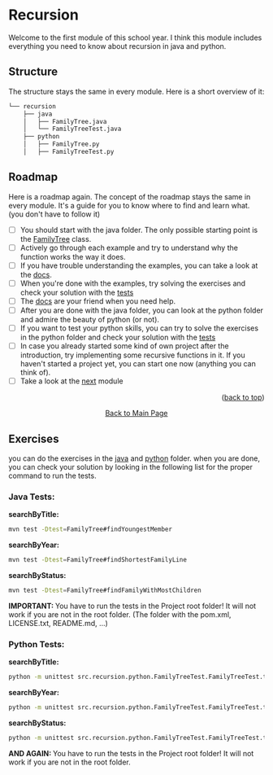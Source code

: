 <a id="readme-top"></a>

# Recursion
Welcome to the first module of this school year. 
I think this module includes everything you need to know about recursion in java and python.


## Structure
The structure stays the same in every module.
Here is a short overview of it:
```bash
└── recursion
    ├── java
    │   ├── FamilyTree.java
    │   └── FamilyTreeTest.java
    ├── python
    │   ├── FamilyTree.py
    │   ├── FamilyTreeTest.py
```

## Roadmap
Here is a roadmap again. The concept of the roadmap stays the same in every module. It's a guide for you to know where to find and learn what. (you don't have to follow it)
- [ ] You should start with the java folder. The only possible starting point is the [FamilyTree](java/FamilyTree.java) class.
- [ ] Actively go through each example and try to understand why the function works the way it does.
- [ ] If you have trouble understanding the examples, you can take a look at the [docs](../../docs/.keep).
- [ ] When you're done with the examples, try solving the exercises and check your solution with the [tests](#java-tests)
- [ ] The [docs](../../docs/.keep) are your friend when you need help.
- [ ] After you are done with the java folder, you can look at the python folder and admire the beauty of python (or not).
- [ ] If you want to test your python skills, you can try to solve the exercises in the python folder and check your solution with the [tests](#python-tests)
- [ ] In case you already started some kind of own project after the introduction, try implementing some recursive functions in it. If you haven't started a project yet, you can start one now (anything you can think of).
- [ ] Take a look at the [next](../recursion/README.md) module

<p align="right">(<a href="#readme-top">back to top</a>)</p>
<p align="center"><a href="../../README.md">Back to Main Page</a></p>

## Exercises
you can do the exercises in the [java](java/README.md) and [python](python/README.md) folder.
when you are done, you can check your solution by looking in the following list for the proper command to run the tests.<br>
### Java Tests:
<strong>searchByTitle:</strong>
```bash
mvn test -Dtest=FamilyTree#findYoungestMember
```
<strong>searchByYear:</strong>
```bash
mvn test -Dtest=FamilyTree#findShortestFamilyLine
```
<strong>searchByStatus:</strong>
```bash
mvn test -Dtest=FamilyTree#findFamilyWithMostChildren
```
<strong> IMPORTANT: </strong> You have to run the tests in the Project root folder! It will not work if you are not in the 
root folder. (The folder with the pom.xml, LICENSE.txt, README.md, ...)<br>

### Python Tests:
<strong>searchByTitle:</strong>
```bash
python -m unittest src.recursion.python.FamilyTreeTest.FamilyTreeTest.test_find_youngest_member
```
<strong>searchByYear:</strong>
```bash
python -m unittest src.recursion.python.FamilyTreeTest.FamilyTreeTest.test_find_shortest_family_line
```
<strong>searchByStatus:</strong>
```bash
python -m unittest src.recursion.python.FamilyTreeTest.FamilyTreeTest.test_find_family_with_most_children
```
<strong> AND AGAIN: </strong> You have to run the tests in the Project root folder! It will not work if you are not in the 
root folder.
